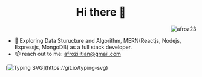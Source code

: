 <div>
     <h1 align="center">Hi there 👋</h1>
     <p align="right"> <img src="https://komarev.com/ghpvc/?username=afroz23&label=Profile%20views&color=0e75b6&style=flat" alt="afroz23" /> </p>
</div>  


- 🌱 Exploring Data Sturucture and Algorithm, MERN(Reactjs, Nodejs, Expressjs, MongoDB) as a full stack developer.
- 📫 reach out to me: afroziiitian@gmail.com

<!--<p align="center"><img align="center" src="https://github-readme-streak-stats.herokuapp.com/?user=afroz23&" alt="afroz23" /></p>-->
[![Typing SVG](https://readme-typing-svg.herokuapp.com?color=FF69B4&center=true&vCenter=true&lines=Thanks+for+Visiting!)](https://git.io/typing-svg)
